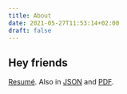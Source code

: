 ```yaml
---
title: About
date: 2021-05-27T11:53:14+02:00
draft: false
---
```


## Hey friends

[Resumé](/resume). Also in [JSON](/resume.json) and [PDF](/resume.pdf).
